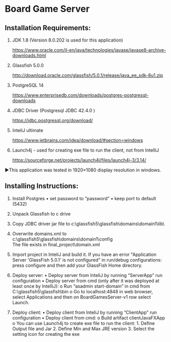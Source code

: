 Board Game Server
=================

Installation Requirements:
--------------------------
1) JDK 1.8 (Version 8.0.202 is used for this application)

   https://www.oracle.com/il-en/java/technologies/javase/javase8-archive-downloads.html

2) Glassfish 5.0.0

   http://download.oracle.com/glassfish/5.0.1/release/java_ee_sdk-8u1.zip	

3) PostgreSQL 14

   https://www.enterprisedb.com/downloads/postgres-postgresql-downloads

4) JDBC Driver (Postgresql JDBC 42.4.0 )

   https://jdbc.postgresql.org/download/

5)  InteliJ ultimate 

     https://www.jetbrains.com/idea/download/#section=windows

6) Launch4j - used for creating exe file to run the client, not from IntelliJ

   https://sourceforge.net/projects/launch4j/files/launch4j-3/3.14/

►This application was tested in 1920×1080 display resolution in windows. 



Installing Instructions:
------------------------
1) Install Postgres
	• set password to “password”
	• keep port to default (5432)

2) Unpack Glassfish to c drive

3) Copy JDBC driver jar file to c:\glassfish5\glassfish\domains\domain1\lib\

4) Overwrite domains.xml to c:\glassfish5\glassfish\domains\domain1\config\
   The file exists in final_project\domain.xml

5) Import project in InteliJ and build it.
   If you have an error "Application Server 'GlassFish 5.0.1' is not configured" in run/debug configurations: 
   press configure and then add your GlassFish Home directory.


6) Deploy server:
	• Deploy server from InteliJ by running “ServerApp” run configuration
	• Deploy server from cmd (only after it was deployed at least once by IntelliJ): 
		o Run “asadmin start-domain” in cmd from C:\glassfish5\glassfish\bin
		o Go to localhost:4848 in web browser, select Applications and then on BoardGamesServer-v1 row select Launch.

7) Deploy client:
	• Deploy client from InteliJ by running “ClientApp” run configuration
	• Deploy client from cmd: 
		o Build artifact clientJavaFXApp
		o You can use Launch4j to create exe file to run the client:
			1. Define Output file and Jar 
			2. Define Min and Max JRE version 
			3. Select the setting icon for creating the exe 
